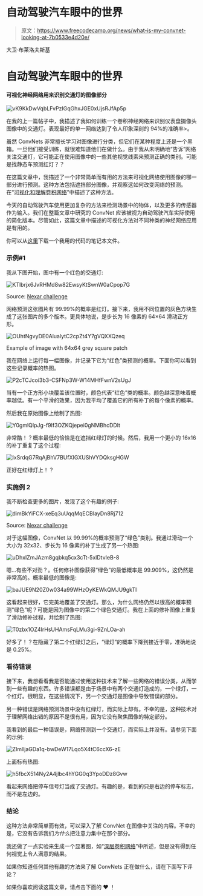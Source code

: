 # 自动驾驶汽车眼中的世界

> 原文：<https://www.freecodecamp.org/news/what-is-my-convnet-looking-at-7b0533e4d20e/>

大卫·布莱洛夫斯基

# 自动驾驶汽车眼中的世界

#### 可视化神经网络用来识别交通灯的图像部分

![vK9KkDwVqbLFvPzIGqGhxJGE0xUjsRJfAp5p](img/e537aeca9ee97d82f2256c3033ce471c.png)

在我的上一篇帖子中，我描述了我如何训练一个卷积神经网络来识别仪表盘摄像头图像中的交通灯。表现最好的单一网络达到了令人印象深刻的 94%的准确率>。

虽然 ConvNets 非常擅长学习对图像进行分类，但它们在某种程度上还是一个黑箱。一旦他们接受训练，就很难知道他们在做什么。由于我从未明确地“告诉”网络关注交通灯，它可能正在使用图像中的一些其他视觉线索来预测正确的类别。可能是找静态车预测红灯？？

在这篇文章中，我描述了一个非常简单而有用的方法来可视化网络使用图像的哪一部分进行预测。这种方法包括遮挡部分图像，并观察这如何改变网络的预测。在“[可视化和理解卷积网络](https://arxiv.org/abs/1311.2901)”中描述了这种方法。

今天的自动驾驶汽车使用更加复杂的方法来检测场景中的物体，以及更多的传感器作为输入。我们在整篇文章中研究的 ConvNet 应该被视为自动驾驶汽车实际使用的简化版本。尽管如此，这篇文章中描述的可视化方法对不同种类的神经网络应用是有用的。

你可以从[这里](https://github.com/davidbrai/deep-learning-traffic-lights/blob/master/analysis/sliding_patch.ipynb)下载一个我用的代码的笔记本文件。

### 示例#1

我从下图开始，图中有一个红色的交通灯:

![KTlbrjx6JvRHMd8w82EwsyKtSwnW0aCpop7G](img/4ad1dbb39287895733b98f7656205095.png)

Source: [Nexar challenge](https://challenge.getnexar.com/challenge-1)

网络预测这张图片有 99.99%的概率是红灯。接下来，我用不同位置的灰色方块生成了这张图片的多个版本。更具体地说，是步长为 16 像素的 64×64 滑动正方形。

![OUhtNgvyDE0AlualytC2cpZt4Y7gVQXXQzeq](img/b5097dd93c36ba6cd1abea7bc6b7e344.png)

Example of image with 64x64 grey square patch

我在网络上运行每一幅图像，并记录下它为“红色”类预测的概率。下面你可以看到这些记录概率的热图。

![P2cTCJcoi3b3-CSFNp3W-W14MHfFwnV2sUgJ](img/a9f602da9e5ab3e4b54ac4b30f39ffd0.png)

当有一个正方形小块覆盖该位置时，颜色代表“红色”类的概率。颜色越深意味着概率越低。有一个平滑的效果，因为我平均了覆盖它的所有补丁的每个像素的概率。

然后我在原始图像上绘制了热图:

![Y0gmlQIpJg-f9If3OZKQjepei0gNMBhcDDlt](img/648f1d0b8acc8827b3de44f41514000b.png)

非常酷！？概率最低的恰恰是在遮挡红绿灯的时候。然后，我用一个更小的 16x16 的补丁重复了这个过程:

![IxSrdqG7RqAjBhV7BUfXIGXUShVYDQksgHGW](img/619a4b9c57e2c7d7234f2ffe9584bcd1.png)

正好在红绿灯上！？

### 实施例 2

我不断检查更多的图片，发现了这个有趣的例子:

![dimBkYiFCX-xeEq3uUqqMqECBIayDn8Rj712](img/5a58b884af9d59b93105ea9dd5ce15c7.png)

Source: [Nexar challenge](https://challenge.getnexar.com/challenge-1)

对于这幅图像，ConvNet 以 99.99%的概率预测了“绿色”类别。我通过滑动一个大小为 32x32、步长为 16 像素的补丁生成了另一个热图:

![uDhxIZmJAzm8gqbkq5cx3cTt-5xlDtvIeB-8](img/31a53c7b7ce3c332f1748f80d3de01b6.png)

嗯…有些不对劲？。任何修补图像获得“绿色”的最低概率是 99.909%，这仍然是非常高的。概率最低的图像是:

![baJUE9N20Z0w034a99WHzOyKEWkQMJU9gkTl](img/2dfc90f4b127800d8c1b6c464aadde02.png)

这看起来很好，它完美地覆盖了交通灯。那么，为什么网络仍然以很高的概率预测“绿色”呢？可能是因为图像中的第二个绿色交通灯。我在上面的修补图像上重复了滑动修补过程，并绘制了热图:

![T0zbx1OZ4IrHsUHAmsFqLMu3gi-9ZnLOa-ah](img/b1c15c5238bf2dbcc851f17388e55070.png)

好多了！？在隐藏了第二个红绿灯之后，“绿灯”的概率下降到接近于零，准确地说是 0.25%。

### 看待错误

接下来，我想看看我是否能通过使用这种技术来了解一些网络的错误分类，从而学到一些有趣的东西。许多错误都是由于场景中有两个交通灯造成的，一个绿灯，一个红灯。很明显，在这些情况下，另一个交通灯是图像中导致错误的部分。

另一种错误是网络预测场景中没有红绿灯，而实际上却有。不幸的是，这种技术对于理解网络出错的原因不是很有用，因为它没有聚焦图像的特定部分。

我看到的最后一种错误是，网络预测到一个交通灯，而实际上并没有。请参见下面的示例:

![ZImlljaGDa1q-bwDeW17Lqo5X4tC6ccX6-zE](img/d3b51afc1c6fb439cffd0de6b0c9cc90.png)

上面标有热图:

![h5fbcX514Ny2A4jlbc4hYGG0q3YpoDDz8Gvw](img/7e50138f8008bc6c95cb357763cfaff5.png)

看起来网络把停车信号灯当成了交通灯。有趣的是，看到的只是右边的停车标志，而不是左边的。

### 结论

这种方法非常简单而有效，可以深入了解 ConvNet 在图像中关注的内容。不幸的是，它没有告诉我们*为什么*把注意力集中在那个部分。

我还做了一点实验来生成一个显著图，如“[深层卷积网络](https://arxiv.org/abs/1312.6034)”中所述，但是没有得到任何视觉上令人满意的结果。

如果你知道任何其他有趣的方法来了解 ConvNets 正在做什么，请在下面写下评论？

如果你喜欢阅读这篇文章，请点击下面的 **♥** ！